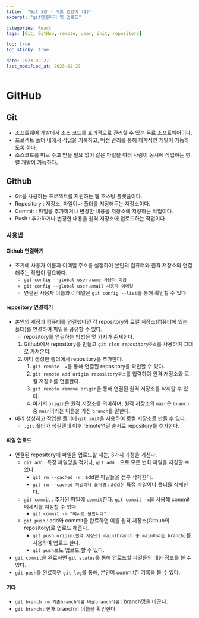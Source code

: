 ```yaml
---
title:  "Git 1장 - 기초 명령어 (1)"
excerpt: "git연결하기 및 업로드"

categories: React
tags: [Git, GitHub, remote, user, init, repository]

toc: true
toc_sticky: true
 
date: 2023-02-27
last_modified_at: 2023-02-27
---
```

# GitHub
## Git
- 소프트웨어 개발에서 소스 코드를 효과적으로 관리할 수 있는 무료 소프트웨어이다.
- 프로젝트 폴더 내에서 작업을 기록하고, 버전 관리를 통해 체계적인 개발이 가능하도록 한다.
- 소스코드를 따로 주고 받을 필요 없이 같은 파일을 여러 사람이 동시에 작업하는 병렬 개발이 가능하다.

## Github
- Git을 사용하는 프로젝트를 지원하는 웹 호스팅 플랫폼이다.
- Repository : 저장소, 파일이나 폴더를 저장해두는 저장소이다.
- Commit : 파일을 추가하거나 변경한 내용을 저장소에 저장하는 작업이다.
- Push : 추가하거나 변경한 내용을 원격 저장소에 업로드하는 작업이다.

### 사용법
#### Github 연결하기
- 초기에 사용자 이름과 이메일 주소를 설정하여 본인의 컴퓨터와 원격 저장소와 연결해주는 작업이 필요하다.
  - `git config --global user.name 사용자 이름`
  - `git config --global user.email 사용자 이메일`
  - 연결된 사용자 이름과 이메일은 `git config --list`를 통해 확인할 수 있다.

#### repository 연결하기
- 본인의 계정과 컴퓨터를 연결했다면 각 repository와 로컬 저장소(컴퓨터에 있는 폴더)를 연결하여 파일을 공유할 수 있다.
  - repository를 연결하는 방법은 몇 가지가 존재한다.
  1. Github에서 repository를 만들고 `git clon repository주소`를 사용하여 그대로 가져온디.
  2. 이미 생성한 폴더에서 repository를 추가한다.
     1. `git remote -v`를 통해 연결된 repository를 확인할 수 있다.
     2. `git remote add origin repository주소`를 입력하여 원격 저장소와 로컬 저장소를 연결한다.
     3. `git remote remove origin`을 통해 연결된 원격 저장소를 삭제할 수 있다.
     4. 여기서 `origin`은 원격 저장소를 의미하며, 원격 저장소의 `main`은 `branch` 중 `main`이라는 이름을 가진 `branch`를 말한다.
- 미리 생성하고 작업한 폴더에 `git init`을 사용하여 로컬 저장소로 만들 수 있다.
  - `.git` 폴더가 생길텐데 이후 remote연결 순서로 repository를 추가한다.

#### 파일 업로드
- 연결된 repository에 파일을 업로드할 때는, 3가지 과정을 거친다.
  - `git add` : 특정 파일명을 적거나, `git add .`으로 모든 변화 파일을 지칭할 수 있다.
    - `git rm --cached -r` : add한 파일들을 전부 삭제한다.
    - `git rm --cached 파일이나 폴더명` : add한 특정 파일이나 폴더를 삭제한다.
  - `git commit` : 추가된 파일에 `commit`한다. `git commit -m`을 사용해 commit 메세지를 지정할 수 있다.
    - `git commit -m "예시로 올립니다"`
  - `git push` : add와 commit을 완료하면 이를 원격 저장소(Github의 repository)로 업로드 해준다.
    - `git push origin(원격 저장소) main(branch 중 main이라는 branch)`를 사용하여 업로드 한다.
    - `git push`로도 업로드 할 수 있다.
- `git commit`을 완료하면 `git status`를 통해 업로드할 파일들의 대한 정보를 볼 수 있다.
- `git push`를 완료하면 `git log`를 통해, 본인이 commit한 기록을 볼 수 있다.

#### 기타
-  `git branch -m 기존branch이름 바꿀branch이름` : branch명을 바꾼다.
-  `git branch` : 현재 branch의 이름을 확인한다.